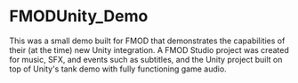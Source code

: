 # FMODUnity_Demo

This was a small demo built for FMOD that demonstrates the capabilities of their (at the time) new Unity integration. A FMOD Studio project was created for music, SFX, and events such as subtitles, and the Unity project built on top of Unity's tank demo with fully functioning game audio.
